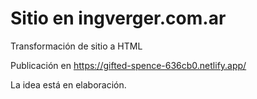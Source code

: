 # Sitio en ingverger.com.ar

Transformación de sitio a HTML

Publicación en https://gifted-spence-636cb0.netlify.app/

La idea está en elaboración.


